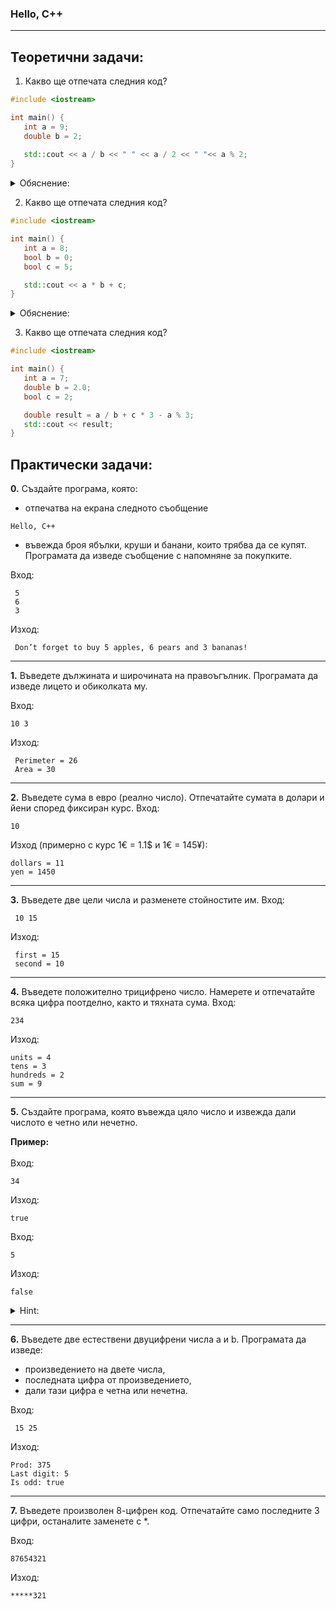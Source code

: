 ### Hello, C++
--------------------------------------------------
Теоретични задачи:
---
1. Какво ще отпечата следния код?
 ```cpp
#include <iostream>

int main() {
    int a = 9;
    double b = 2;
    
    std::cout << a / b << " " << a / 2 << " "<< a % 2;
}
```

<details>
<summary>Обяснение:</summary>
 
 - a / b → 9 / 2.0
 
a е **int**, b е **double**. Цялото число ще се конвертира в **double** и делението ще е **дробно**.
 
Резултат: 4.5 ✅
 
 - a / 2 → 9 / 2
   
И двете са **int**, така че делението е **целочислено**. Цялата част от 9/2 е 4.

Резултат: 4 ✅

 - a % 2 → 9 % 2
   
% работи само с **цели** числа и връща **остатъка** от делението.

Остатък: 1 ✅

</details>

2. Какво ще отпечата следния код?
 ```cpp
#include <iostream>

int main() {
    int a = 8;
    bool b = 0;
    bool c = 5;

    std::cout << a * b + c;
}
```

<details>
<summary>Обяснение:</summary>
 
 - b е bool и е инициализиран с 0 → остава false.
 - c е bool и е инициализиран с 5 → в bool всичко различно от 0 се превръща в true (т.е. 1).
 - Изразът a * b + c се изчислява така:

  Първо умножението: a * b → 8 * 0 = 0
  
  После събиране: 0 + c → 0 + 1 = 1

✅ Резултатът, който ще се отпечата, е 1.
</details>

3. Какво ще отпечата следния код?
 ```cpp
#include <iostream>

int main() {
    int a = 7;
    double b = 2.0;
    bool c = 2;

    double result = a / b + c * 3 - a % 3;
    std::cout << result;
}
```
Практически задачи:
---

<b>0.</b> Създайте програма, която:

   -  отпечатва на екрана следното съобщение
     
```
Hello, C++
```
   -  въвежда броя ябълки, круши и банани, които трябва да се купят. Програмата да изведе съобщение с напомняне за покупките.
     
Вход:
```
 5
 6
 3
```
Изход:
```
 Don’t forget to buy 5 apples, 6 pears and 3 bananas!
```
------------------------------------------------
<b>1.</b> Въведете дължината и широчината на правоъгълник. Програмата да изведе лицето и обиколката му.

Вход:
 ```
 10 3
 ```
Изход:
```
 Perimeter = 26
 Area = 30
```
------------------------------------------------
<b>2.</b> Въведете сума в евро (реално число). Отпечатайте сумата в долари и йени според фиксиран курс.
Вход:
```
10
```
Изход (примерно с курс 1€ = 1.1$ и 1€ = 145¥):
```
dollars = 11
yen = 1450
```
------------------------------------------------
<b>3.</b> Въведете две цели числа и разменете стойностите им.
Вход:
```
 10 15
```
Изход:
```
 first = 15
 second = 10
```
------------------------------------------------
<b>4.</b> Въведете положително трицифрено число. Намерете и отпечатайте всяка цифра поотделно, както и тяхната сума.
Вход: 
```
234
```
Изход:
```
units = 4
tens = 3
hundreds = 2
sum = 9
```
------------------------------------------------
<b>5.</b> Създайте програма, която въвежда цяло число и извежда дали числото е четно или нечетно.

**Пример:** </br></br>
Вход:
```
34
```
Изход:
```
true
```
Вход:
```
5
```
Изход:
```
false
```

<details>
<summary>Hint:</summary>
Ако искате вместо 0 или 1 на конзолата да се принтира true или false, трябва да напишете <b> << std::boolalpha << </b> преди това, което искате да принтирате. 
                                                                                             
```
std::cout << (2 > 1) << std::endl; // 1
std::cout << std::boolalpha << (2 > 1) << std::endl; // true
```
</details>

------------------------------------------------
<b>6.</b> Въведете две естествени двуцифрени числа a и b. Програмата да изведе:
 - произведението на двете числа,
 - последната цифра от произведението,
 - дали тази цифра е четна или нечетна.
   
 Вход:
```
 15 25
```
 Изход:
 ```
 Prod: 375
 Last digit: 5
 Is odd: true
 ```
------------------------------------------------
<b>7.</b> Въведете произволен 8-цифрен код. Отпечатайте само последните 3 цифри, останалите заменете с *.

Вход:
```
87654321
```
Изход:
```
*****321
```
